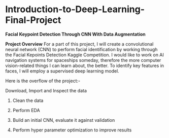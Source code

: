 # Introduction-to-Deep-Learning-Final-Project

**Facial Keypoint Detection Through CNN With Data Augmentation**

**Project Overview**
For a part of this project, I will create a convolutional neural network (CNN) to perform facial identification by working through the Facial Kepoints Detection Kaggle Competition. I would like to work on AI navigation systems for spaceships someday, therefore the more computer vision-related things I can learn about, the better. To identify key features in faces, I will employ a supervised deep learning model.

Here is the overflow of the project:-

Download, Import and Inspect the data

1. Clean the data

2. Perform EDA

3. Build an initial CNN, evaluate it against validation

4. Perform hyper parameter optimization to improve results
